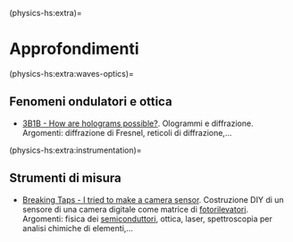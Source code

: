 (physics-hs:extra)=
# Approfondimenti


(physics-hs:extra:waves-optics)=
## Fenomeni ondulatori e ottica
- [3B1B - How are holograms possible?](https://www.youtube.com/watch?v=EmKQsSDlaa4). Ologrammi e diffrazione. Argomenti: diffrazione di Fresnel, reticoli di diffrazione,...

(physics-hs:extra:instrumentation)=
## Strumenti di misura
- [Breaking Taps - I tried to make a camera sensor](https://www.youtube.com/watch?v=O7xH9ZSp_B4). Costruzione DIY di un sensore di una camera digitale come matrice di [fotorilevatori](instrumentation:electromagnetism:photodetector). Argomenti: fisica dei [semiconduttori](semiconductors:intro), ottica, laser, spettroscopia per analisi chimiche di elementi,...
